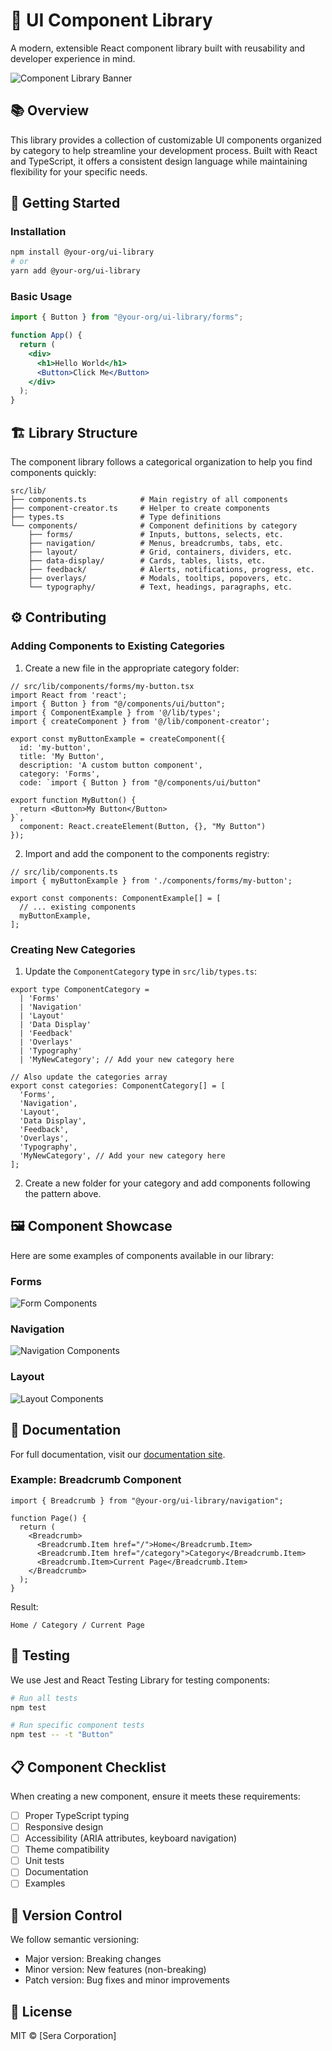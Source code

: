 # 🎨 UI Component Library

A modern, extensible React component library built with reusability and developer experience in mind.

![Component Library Banner](https://via.placeholder.com/1200x300)

## 📚 Overview

This library provides a collection of customizable UI components organized by category to help streamline your development process. Built with React and TypeScript, it offers a consistent design language while maintaining flexibility for your specific needs.

## 🚀 Getting Started

### Installation

```bash
npm install @your-org/ui-library
# or
yarn add @your-org/ui-library
```

### Basic Usage

```jsx
import { Button } from "@your-org/ui-library/forms";

function App() {
  return (
    <div>
      <h1>Hello World</h1>
      <Button>Click Me</Button>
    </div>
  );
}
```

## 🏗️ Library Structure

The component library follows a categorical organization to help you find components quickly:

```
src/lib/
├── components.ts            # Main registry of all components
├── component-creator.ts     # Helper to create components
├── types.ts                 # Type definitions
└── components/              # Component definitions by category
    ├── forms/               # Inputs, buttons, selects, etc.
    ├── navigation/          # Menus, breadcrumbs, tabs, etc.
    ├── layout/              # Grid, containers, dividers, etc.
    ├── data-display/        # Cards, tables, lists, etc.
    ├── feedback/            # Alerts, notifications, progress, etc.
    ├── overlays/            # Modals, tooltips, popovers, etc.
    └── typography/          # Text, headings, paragraphs, etc.
```

## ⚙️ Contributing

### Adding Components to Existing Categories

1. Create a new file in the appropriate category folder:

```tsx
// src/lib/components/forms/my-button.tsx
import React from 'react';
import { Button } from "@/components/ui/button";
import { ComponentExample } from '@/lib/types';
import { createComponent } from '@/lib/component-creator';

export const myButtonExample = createComponent({
  id: 'my-button',
  title: 'My Button',
  description: 'A custom button component',
  category: 'Forms',
  code: `import { Button } from "@/components/ui/button"

export function MyButton() {
  return <Button>My Button</Button>
}`,
  component: React.createElement(Button, {}, "My Button")
});
```

2. Import and add the component to the components registry:

```tsx
// src/lib/components.ts
import { myButtonExample } from './components/forms/my-button';

export const components: ComponentExample[] = [
  // ... existing components
  myButtonExample,
];
```

### Creating New Categories

1. Update the `ComponentCategory` type in `src/lib/types.ts`:

```tsx
export type ComponentCategory =
  | 'Forms'
  | 'Navigation'
  | 'Layout'
  | 'Data Display'
  | 'Feedback'
  | 'Overlays'
  | 'Typography'
  | 'MyNewCategory'; // Add your new category here

// Also update the categories array
export const categories: ComponentCategory[] = [
  'Forms',
  'Navigation',
  'Layout',
  'Data Display',
  'Feedback',
  'Overlays',
  'Typography',
  'MyNewCategory', // Add your new category here
];
```

2. Create a new folder for your category and add components following the pattern above.

## 🖼️ Component Showcase

Here are some examples of components available in our library:

### Forms
![Form Components](https://via.placeholder.com/800x200)

### Navigation
![Navigation Components](https://via.placeholder.com/800x200)

### Layout
![Layout Components](https://via.placeholder.com/800x200)

## 📖 Documentation

For full documentation, visit our [documentation site](https://your-component-library-docs.com).

### Example: Breadcrumb Component

```tsx
import { Breadcrumb } from "@your-org/ui-library/navigation";

function Page() {
  return (
    <Breadcrumb>
      <Breadcrumb.Item href="/">Home</Breadcrumb.Item>
      <Breadcrumb.Item href="/category">Category</Breadcrumb.Item>
      <Breadcrumb.Item>Current Page</Breadcrumb.Item>
    </Breadcrumb>
  );
}
```

Result:

```
Home / Category / Current Page
```

## 🧪 Testing

We use Jest and React Testing Library for testing components:

```bash
# Run all tests
npm test

# Run specific component tests
npm test -- -t "Button"
```

## 📋 Component Checklist

When creating a new component, ensure it meets these requirements:

- [ ] Proper TypeScript typing
- [ ] Responsive design
- [ ] Accessibility (ARIA attributes, keyboard navigation)
- [ ] Theme compatibility
- [ ] Unit tests
- [ ] Documentation
- [ ] Examples

## 🔄 Version Control

We follow semantic versioning:

- Major version: Breaking changes
- Minor version: New features (non-breaking)
- Patch version: Bug fixes and minor improvements

## 📜 License

MIT © [Sera Corporation]

